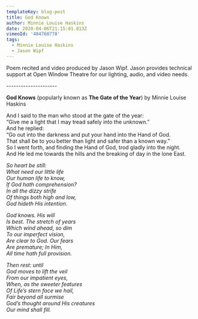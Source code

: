 ```yaml
---
templateKey: blog-post
title: God Knows
author: Minnie Louise Haskins
date: 2020-04-06T21:15:01.813Z
vimeoId: '404768778'
tags:
  - Minnie Louise Haskins
  - Jason Wipf
---
```

Poem recited and video produced by Jason Wipf. Jason provides technical support at Open Window Theatre for our lighting, audio, and video needs.

\---------------------

**God Knows** (popularly known as **The Gate of the Year**) by Minnie Louise Haskins

And I said to the man who stood at the gate of the year:\
“Give me a light that I may tread safely into the unknown.”\
And he replied:\
“Go out into the darkness and put your hand into the Hand of God.\
That shall be to you better than light and safer than a known way.”\
So I went forth, and finding the Hand of God, trod gladly into the night.\
And He led me towards the hills and the breaking of day in the lone East.

*So heart be still:\
What need our little life\
Our human life to know,\
If God hath comprehension?\
In all the dizzy strife\
Of things both high and low,\
God hideth His intention.*

*God knows. His will\
Is best. The stretch of years\
Which wind ahead, so dim\
To our imperfect vision,\
Are clear to God. Our fears\
Are premature; In Him,\
All time hath full provision.*

*Then rest: until\
God moves to lift the veil\
From our impatient eyes,\
When, as the sweeter features\
Of Life’s stern face we hail,\
Fair beyond all surmise\
God’s thought around His creatures\
Our mind shall fill.*
